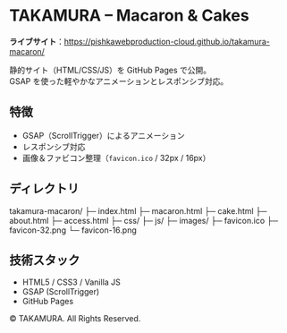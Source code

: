 # TAKAMURA – Macaron & Cakes

**ライブサイト**：<https://pishkawebproduction-cloud.github.io/takamura-macaron/>

静的サイト（HTML/CSS/JS）を GitHub Pages で公開。  
GSAP を使った軽やかなアニメーションとレスポンシブ対応。

## 特徴
- GSAP（ScrollTrigger）によるアニメーション
- レスポンシブ対応
- 画像＆ファビコン整理（`favicon.ico` / 32px / 16px）

## ディレクトリ
takamura-macaron/
├─ index.html
├─ macaron.html
├─ cake.html
├─ about.html
├─ access.html
├─ css/
├─ js/
├─ images/
├─ favicon.ico
├─ favicon-32.png
└─ favicon-16.png

## 技術スタック
- HTML5 / CSS3 / Vanilla JS
- GSAP (ScrollTrigger)
- GitHub Pages

© TAKAMURA. All Rights Reserved.